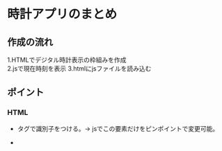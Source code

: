 # 時計アプリのまとめ

## 作成の流れ
1.HTMLでデジタル時計表示の枠組みを作成  
2.jsで現在時刻を表示
3.htmlにjsファイルを読み込む

## ポイント
### HTML
- <p id="">タグで識別子をつける。→  jsでこの要素だけをピンポイントで変更可能。
- <script src="ファイル名.js">で、jsファイルを組み込む。（srcなしの<script>タグでは、タグの間にjsコードを書く）


### JavaScript
- new Date()は「今の日時・時間すべて」を持ったオブジェクトだから、そこから時間・分・秒を取り出す。
- String(num)は、数値を文字列に変換。
- .padStart(2, '0')は、2桁になるように足りない桁の分左側を'0'で埋める。

#### document.getElementById("HTMLのidでつけた識別子").textContent = ブラウザで表示したい変数のconst名;
- documentは、HTML全体のこと。
- .getElementById("")は、HTMLの中でid=""がついた要素を取ってくる命令。
- .textcontentは、その要素の中に表示されているテキスト部分のこと。
- 全体として、const名の中身をid=""の要素のテキストとして表示し直すという意味

#### setInterval( , );
- 一定間隔で処理を繰り返す命令
- 第一引数に繰り返したい関数名を指定し、第二引数に繰り返す間隔（ミリ秒）を指定
- 今回の場合、一秒（1000ミリ秒）ごとにupdateClock関数を呼び出す という意味。
